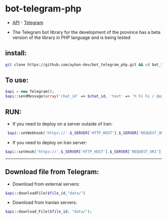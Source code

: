 # bot-telegram-php

  
 - [API](https://core.telegram.org/bots/api) - [Telegram](https://t.me/ayhan_dev)

  - The Telegram bot library for the development of the province has a beta version of the library in PHP language and is being tested


## install:
```bash
git clone https://github.com/ayhan-dev/bot_telegram_php.git && cd bot_telegram_php 
```


## To use:

  ```php
$api = new Telegram();
$api::sendMessage(array('chat_id' => $chat_id, 'text' => 'h hi hi / @ayhan_dev'));
```


 ## RUN: 
  - If you need to deploy on a server outside of Iran:

```php
 $api::setWebhook('https://'.$_SERVER['HTTP_HOST'].$_SERVER['REQUEST_URI']);
```

  - If you need to deploy on Iran server:

```php
$api::setHook('https://'.$_SERVER['HTTP_HOST'].$_SERVER['REQUEST_URI']);
```
-----------------------------------------------------------------------------------------


## Download file from Telegram:

  - Download from external servers:
```php
$api::downloadFile($file_id,"data/")
```

  - Download from Iranian servers:
```php
$api::download_File($file_id, "data/");
```
